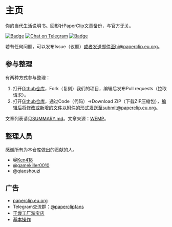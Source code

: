 # 主页
你的当代生活说明书。回形针PaperClip文章备份，与官方无关。

[![Badge](https://img.shields.io/badge/link-article.paperclip.eu.org-%23FF4D5B.svg)](https://paperclip.eu.org) [![Chat on Telegram](https://img.shields.io/badge/Chat%20on-Telegram-brightgreen.svg)](https://t.me/paperclipfans) [![Badge](https://img.shields.io/badge/Email-hi@paperclip.eu.org-%23FF4D5B.svg)](mailto:hi@paperclip.eu.org)

若有任何问题，可以发布Issue（议题）或者发送邮件至hi@paperclip.eu.org。

## 参与整理

有两种方式参与整理：

1. 打开[Github仓库](https://github.com/Ken418/paperclip)，Fork（复刻）我们的项目，编辑后发布Pull requests（拉取请求）。
2. 打开[Github仓库](https://github.com/Ken418/paperclip)，通过Code（代码）→Download ZIP（下载ZIP压缩包），编辑后将修改或新增的文件以附件的形式发送至submit@paperclip.eu.org。

文章列表请见[SUMMARY.md](SUMMARY.md)。文章来源：[WEMP](https://wemp.app/accounts/1d9ae7b3-ca58-4370-bd6a-9dd318e8c83a)。

## 整理人员

感谢所有为本仓库做出的贡献的人。

- [@Ken418](https://github.com/Ken418)
- [@gamekiller0010](https://github.com/gamekiller0010)
- [@qiaoshouzi](https://github.com/qiaoshouzi)

## 广告

- [paperclip.eu.org](https://paperclip.eu.org)
- Telegram交流群：[@paperclipfans](https://t.me/paperclipfans)
- [干燥工厂淘宝店](https://shop362189133.taobao.com)
- [基本操作](https://jibencaozuo.com)
